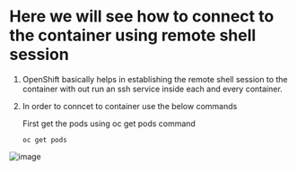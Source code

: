 # Here we will see how to connect to the container using remote shell session

1. OpenShift basically helps in establishing the remote shell session to the container with out run an ssh service inside each and every container.
2. In order to conncet to container use the below commands

   First get the pods using oc get pods command

       oc get pods
![image](https://github.com/user-attachments/assets/654927a1-8847-4441-9f89-a7a8fa838f94)
